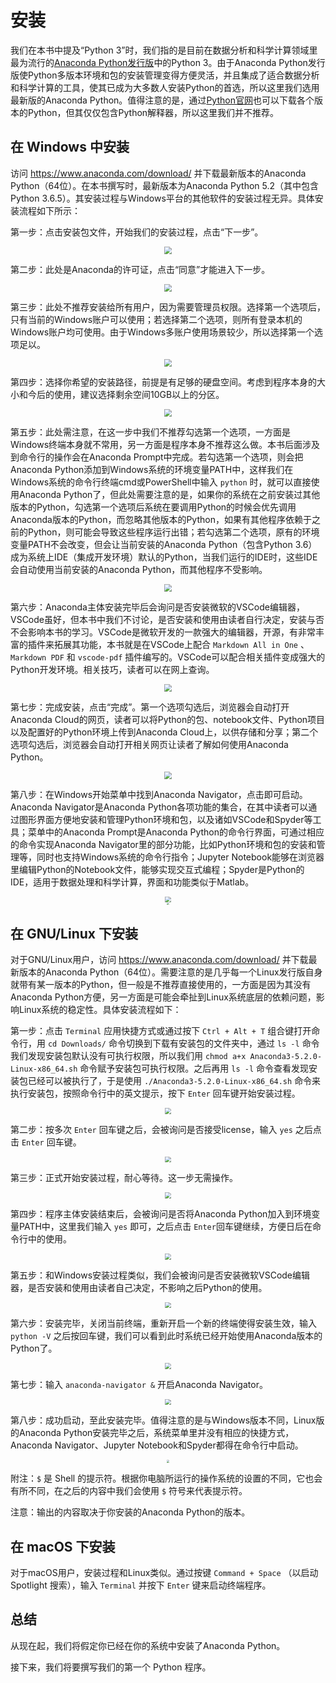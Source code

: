 # 安装

我们在本书中提及“Python 3”时，我们指的是目前在数据分析和科学计算领域里最为流行的[Anaconda Python发行版](https://www.anaconda.com/download/)中的Python 3。由于Anaconda Python发行版使Python多版本环境和包的安装管理变得方便灵活，并且集成了适合数据分析和科学计算的工具，使其已成为大多数人安装Python的首选，所以这里我们选用最新版的Anaconda Python。值得注意的是，通过[Python官网](https://www.python.org/)也可以下载各个版本的Python，但其仅仅包含Python解释器，所以这里我们并不推荐。

## 在 Windows 中安装

访问 <https://www.anaconda.com/download/> 并下载最新版本的Anaconda Python（64位）。在本书撰写时，最新版本为Anaconda Python 5.2（其中包含Python 3.6.5）。其安装过程与Windows平台的其他软件的安装过程无异。具体安装流程如下所示：

第一步：点击安装包文件，开始我们的安装过程，点击“下一步”。

<div align=center><img src="https://i.imgur.com/4AXXzyf.png" style="zoom:75%"/></div>

第二步：此处是Anaconda的许可证，点击“同意”才能进入下一步。

<div align=center><img src="https://i.imgur.com/lXrNnUn.png" style="zoom:75%"/></div>

第三步：此处不推荐安装给所有用户，因为需要管理员权限。选择第一个选项后，只有当前的Windows账户可以使用；若选择第二个选项，则所有登录本机的Windows账户均可使用。由于Windows多账户使用场景较少，所以选择第一个选项足以。

<div align=center><img src="https://i.imgur.com/6CNV5YP.png" style="zoom:75%"/></div>

第四步：选择你希望的安装路径，前提是有足够的硬盘空间。考虑到程序本身的大小和今后的使用，建议选择剩余空间10GB以上的分区。

<div align=center><img src="https://i.imgur.com/CDuG8z4.png" style="zoom:75%"/></div>

第五步：此处需注意，在这一步中我们不推荐勾选第一个选项，一方面是Windows终端本身就不常用，另一方面是程序本身不推荐这么做。本书后面涉及到命令行的操作会在Anaconda Prompt中完成。若勾选第一个选项，则会把Anaconda Python添加到Windows系统的环境变量PATH中，这样我们在Windows系统的命令行终端cmd或PowerShell中输入  `python` 时，就可以直接使用Anaconda Python了，但此处需要注意的是，如果你的系统在之前安装过其他版本的Python，勾选第一个选项后系统在要调用Python的时候会优先调用Anaconda版本的Python，而忽略其他版本的Python，如果有其他程序依赖于之前的Python，则可能会导致这些程序运行出错；若勾选第二个选项，原有的环境变量PATH不会改变，但会让当前安装的Anaconda Python（包含Python 3.6）成为系统上IDE（集成开发环境）默认的Python，当我们运行的IDE时，这些IDE会自动使用当前安装的Anaconda Python，而其他程序不受影响。

<div align=center><img src="https://i.imgur.com/5kG9o4N.png" style="zoom:75%"/></div>

第六步：Anaconda主体安装完毕后会询问是否安装微软的VSCode编辑器，VSCode虽好，但本书中我们不讨论，是否安装和使用由读者自行决定，安装与否不会影响本书的学习。VSCode是微软开发的一款强大的编辑器，开源，有非常丰富的插件来拓展其功能，本书就是在VSCode上配合 `Markdown All in One` 、 `Markdown PDF` 和 `vscode-pdf` 插件编写的。VSCode可以配合相关插件变成强大的Python开发环境。相关技巧，读者可以在网上查询。

<div align=center><img src="https://i.imgur.com/tcM96et.png" style="zoom:75%"/></div>

第七步：完成安装，点击“完成”。第一个选项勾选后，浏览器会自动打开Anaconda Cloud的网页，读者可以将Python的包、notebook文件、Python项目以及配置好的Python环境上传到Anaconda Cloud上，以供存储和分享；第二个选项勾选后，浏览器会自动打开相关网页让读者了解如何使用Anaconda Python。

<div align=center><img src="https://i.imgur.com/sW7ZZP4.png" style="zoom:75%"/></div>

第八步：在Windows开始菜单中找到Anaconda Navigator，点击即可启动。Anaconda Navigator是Anaconda Python各项功能的集合，在其中读者可以通过图形界面方便地安装和管理Python环境和包，以及诸如VSCode和Spyder等工具；菜单中的Anaconda Prompt是Anaconda Python的命令行界面，可通过相应的命令实现Anaconda Navigator里的部分功能，比如Python环境和包的安装和管理等，同时也支持Windows系统的命令行指令；Jupyter Notebook能够在浏览器里编辑Python的Notebook文件，能够实现交互式编程；Spyder是Python的IDE，适用于数据处理和科学计算，界面和功能类似于Matlab。

<div align=center><img src="https://i.imgur.com/QKocn5Y.png" style="zoom:60%"/></div>
<div align=center><img src="https://i.imgur.com/bM6dcgD.png" style="zoom:25%"/></div>


## 在 GNU/Linux 下安装

对于GNU/Linux用户，访问 <https://www.anaconda.com/download/> 并下载最新版本的Anaconda Python（64位）。需要注意的是几乎每一个Linux发行版自身就带有某一版本的Python，但一般是不推荐直接使用的，一方面是因为其没有Anaconda Python方便，另一方面是可能会牵扯到Linux系统底层的依赖问题，影响Linux系统的稳定性。具体安装流程如下：

第一步：点击 `Terminal` 应用快捷方式或通过按下 `Ctrl + Alt + T` 组合键打开命令行，用 `cd Downloads/` 命令切换到下载有安装包的文件夹中，通过 `ls -l` 命令我们发现安装包默认没有可执行权限，所以我们用 `chmod a+x Anaconda3-5.2.0-Linux-x86_64.sh` 命令赋予安装包可执行权限。之后再用 `ls -l` 命令查看发现安装包已经可以被执行了，于是使用 `./Anaconda3-5.2.0-Linux-x86_64.sh` 命令来执行安装包，按照命令行中的英文提示，按下 `Enter` 回车键开始安装过程。

<div align=center><img src="https://i.imgur.com/fujOpNS.png" style="zoom:60%"/></div>

第二步：按多次 `Enter` 回车键之后，会被询问是否接受license，输入 `yes` 之后点击 `Enter` 回车键。

<div align=center><img src="https://i.imgur.com/IBjvJKD.png" style="zoom:60%"/></div>

第三步：正式开始安装过程，耐心等待。这一步无需操作。

<div align=center><img src="https://i.imgur.com/X9g64Hj.png" style="zoom:60%"/></div>

第四步：程序主体安装结束后，会被询问是否将Anaconda Python加入到环境变量PATH中，这里我们输入 `yes` 即可，之后点击 `Enter`回车键继续，方便日后在命令行中的使用。

<div align=center><img src="https://i.imgur.com/9G1RQAP.png" style="zoom:60%"/></div>

第五步：和Windows安装过程类似，我们会被询问是否安装微软VSCode编辑器，是否安装和使用由读者自己决定，不影响之后Python的使用。

<div align=center><img src="https://i.imgur.com/WDgwqbd.png" style="zoom:60%"/></div>

第六步：安装完毕，关闭当前终端，重新开启一个新的终端使得安装生效，输入 `python -V` 之后按回车键，我们可以看到此时系统已经开始使用Anaconda版本的Python了。

<div align=center><img src="https://i.imgur.com/YY557Rw.png" style="zoom:60%"/></div>

第七步：输入 `anaconda-navigator &` 开启Anaconda Navigator。

<div align=center><img src="https://i.imgur.com/LAfiNb3.png" style="zoom:60%"/></div>

第八步：成功启动，至此安装完毕。值得注意的是与Windows版本不同，Linux版的Anaconda Python安装完毕之后，系统菜单里并没有相应的快捷方式，Anaconda Navigator、Jupyter Notebook和Spyder都得在命令行中启动。

<div align=center><img src="https://i.imgur.com/vCYOs29.png" style="zoom:30%"/></div>


附注：`$` 是 Shell 的提示符。根据你电脑所运行的操作系统的设置的不同，它也会有所不同，在之后的内容中我们会使用 `$` 符号来代表提示符。

注意：输出的内容取决于你安装的Anaconda Python的版本。


## 在 macOS 下安装

对于macOS用户，安装过程和Linux类似。通过按键 `Command + Space` （以启动 Spotlight 搜索），输入 `Terminal` 并按下 `Enter` 键来启动终端程序。


## 总结

从现在起，我们将假定你已经在你的系统中安装了Anaconda Python。

接下来，我们将要撰写我们的第一个 Python 程序。
